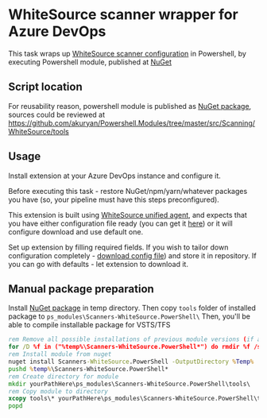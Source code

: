 # WhiteSource scanner wrapper for Azure DevOps

This task wraps up [WhiteSource scanner configuration](https://whitesource.atlassian.net/wiki/spaces/WD/pages/686227666/Microsoft+Azure+DevOps+Services+Integration) in Powershell, by executing Powershell module, published at [NuGet](https://www.nuget.org/packages/Scanners-WhiteSource.PowerShell/)

## Script location

For reusability reason, powershell module is published as [NuGet package](https://www.nuget.org/packages/Scanners-WhiteSource.PowerShell/), sources could be reviewed at https://github.com/akuryan/Powershell.Modules/tree/master/src/Scanning/WhiteSource/tools


## Usage

Install extension at your Azure DevOps instance and configure it.

Before executing this task - restore NuGet/npm/yarn/whatever packages you have (so, your pipeline must have this steps preconfigured).

This extension is built using [WhiteSource unified agent](https://github.com/whitesource/unified-agent-distribution/blob/master/standAlone/wss-unified-agent.jar), and expects that you have either configuration file ready (you can get it [here](https://github.com/whitesource/unified-agent-distribution/blob/master/standAlone/wss-unified-agent.config)) or it will configure download and use default one.

Set up extension by filling required fields. If you wish to tailor down configuration completely - [download config file](https://github.com/whitesource/unified-agent-distribution/blob/master/standAlone/wss-unified-agent.config)) and store it in repository. If you can go with defaults - let extension to download it.

## Manual package preparation

Install [NuGet package](https://www.nuget.org/packages/Scanners-WhiteSource.PowerShell/) in temp directory. Then copy ```tools``` folder of installed package to ```ps_modules\Scanners-WhiteSource.PowerShell\```
Then, you'll be able to compile installable package for VSTS/TFS

```cmd
rem Remove all possible installations of previous module versions (if any)
for /D %f in ("%temp%\Scanners-WhiteSource.PowerShell*") do rmdir %f /s /q
rem Install module from nuget
nuget install Scanners-WhiteSource.PowerShell -OutputDirectory %Temp%
pushd %temp%\Scanners-WhiteSource.PowerShell*
rem Create directory for module
mkdir yourPathHere\ps_modules\Scanners-WhiteSource.PowerShell\tools\
rem Copy module to directory
xcopy tools\* yourPathHere\ps_modules\Scanners-WhiteSource.PowerShell\tools\ /F /S /Q /Y
popd
```
